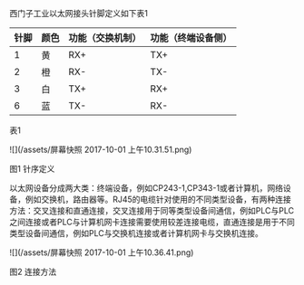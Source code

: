 西门子工业以太网接头针脚定义如下表1

| 针脚 | 颜色 | 功能（交换机制） | 功能（终端设备侧） |
| :--- | :--- | :--- | :--- |
| 1 | 黄 | RX+ | TX+ |
| 2 | 橙 | RX- | TX- |
| 3 | 白 | TX+ | RX+ |
| 6 | 蓝 | TX- | RX- |

表1

![](/assets/屏幕快照 2017-10-01 上午10.31.51.png)

图1 针序定义

以太网设备分成两大类：终端设备，例如CP243-1,CP343-1或者计算机，网络设备，例如交换机，路由器等。RJ45的电缆针对使用的不同类型设备，有两种连接方法：交叉连接和直通连接，交叉连接用于同等类型设备间通信，例如PLC与PLC之间连接或者PLC与计算机网卡连接需要使用较差连接电缆，直通连接是用于不同类型设备间通信，例如PLC与交换机连接或者计算机网卡与交换机连接。

![](/assets/屏幕快照 2017-10-01 上午10.36.41.png)

图2 连接方法

